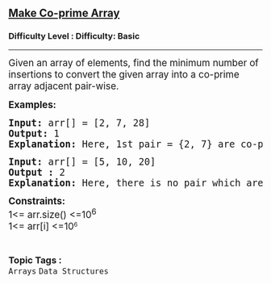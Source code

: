 <h2><a href="https://www.geeksforgeeks.org/problems/make-coprime-array3058/1?page=11&category=Arrays,CPP&difficulty=Basic&sortBy=submissions">Make Co-prime Array</a></h2><h3>Difficulty Level : Difficulty: Basic</h3><hr><div class="problems_problem_content__Xm_eO"><p><span style="font-size: 14pt;">Given an array of elements, find the minimum number of insertions to convert the given array into a co-prime array adjacent pair-wise.&nbsp;</span></p>
<p><span style="font-size: 14pt;"><strong>Examples:</strong></span></p>
<pre><span style="font-size: 14pt;"><strong>Input: </strong>arr[] = [2, 7, 28]
<strong>Output: </strong>1<strong>
Explanation: </strong>Here, 1st pair = {2, 7} are co-primes(gcd(2, 7) = 1). 2nd pair = [7, 28] are not co-primes, insert 9 between them. gcd(7, 9) = 1 and gcd(9, 28) = 1.</span></pre>
<pre><span style="font-size: 14pt;"><strong>Input:</strong> arr[] = [5, 10, 20]
<strong>Output : </strong>2<strong>
Explanation: </strong>Here, there is no pair which are co-primes. Insert 7 between (5, 10) and 1 between (10, 20).</span></pre>
<p><span style="font-size: 14pt;"><strong>Constraints:</strong><br>1&lt;= arr.size() &lt;=10<sup>6</sup><br>1&lt;= arr[i] &lt;=10</span><sup>6</sup></p></div><br><p><span style=font-size:18px><strong>Topic Tags : </strong><br><code>Arrays</code>&nbsp;<code>Data Structures</code>&nbsp;